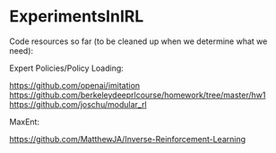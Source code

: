 # ExperimentsInIRL



Code resources so far (to be cleaned up when we determine what we need):

Expert Policies/Policy Loading:

https://github.com/openai/imitation
https://github.com/berkeleydeeprlcourse/homework/tree/master/hw1
https://github.com/joschu/modular_rl

MaxEnt:

https://github.com/MatthewJA/Inverse-Reinforcement-Learning
